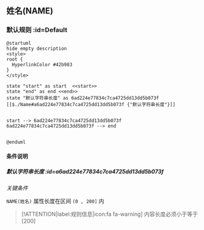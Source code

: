 ## 姓名(NAME) <!-- {docsify-ignore-all} -->

   

### 默认规则 :id=Default

```plantuml
@startuml
hide empty description
<style>
root {
  HyperlinkColor #42b983
}
</style>

state "start" as start  <<start>>
state "end" as end <<end>>
state "默认字符串长度" as 6ad224e77834c7ca4725dd13dd5b073f [[$./Name#a6ad224e77834c7ca4725dd13dd5b073f {"默认字符串长度"}]]


start --> 6ad224e77834c7ca4725dd13dd5b073f 
6ad224e77834c7ca4725dd13dd5b073f --> end 


@enduml
```

#### 条件说明

##### 默认字符串长度 :id=a6ad224e77834c7ca4725dd13dd5b073f


*关键条件*


`NAME(姓名)` 属性长度在区间 `(0 , 200]` 内

> [!ATTENTION|label:规则信息|icon:fa fa-warning]
> 内容长度必须小于等于[200]







